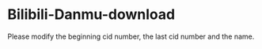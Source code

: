 # Bilibili-Danmu-download
Please modify the beginning cid number, the last cid number and the name.  
